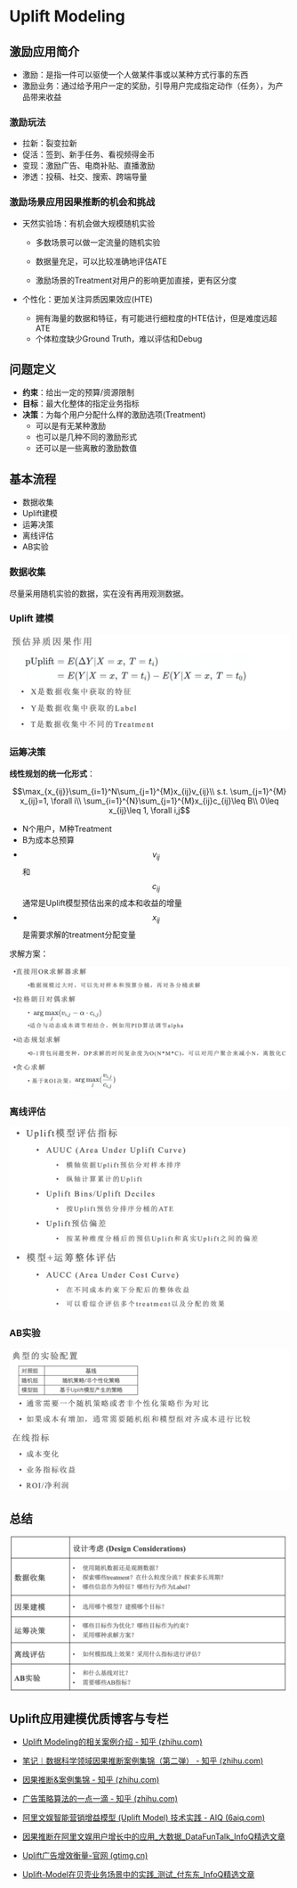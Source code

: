# Uplift Modeling

## 激励应用简介

- 激励：是指一件可以驱使一个人做某件事或以某种方式行事的东西
- 激励业务：通过给予用户一定的奖励，引导用户完成指定动作（任务），为产品带来收益

### 激励玩法

- 拉新：裂变拉新
- 促活：签到、新手任务、看视频得金币
- 变现：激励广告、电商补贴、直播激励
- 渗透：投稿、社交、搜索、跨端导量

### **激励场景应用因果推断的机会和挑战**

- 天然实验场：有机会做大规模随机实验

  - 多数场景可以做一定流量的随机实验
  - 数据量充足，可以比较准确地评估ATE

  - 激励场景的Treatment对用户的影响更加直接，更有区分度

- 个性化：更加关注异质因果效应(HTE)
  - 拥有海量的数据和特征，有可能进行细粒度的HTE估计，但是难度远超ATE
  - 个体粒度缺少Ground Truth，难以评估和Debug



## 问题定义

- **约束**：给出一定的预算/资源限制
- **目标**：最大化整体的指定业务指标
- **决策**：为每个用户分配什么样的激励选项(Treatment)
  - 可以是有无某种激励
  - 也可以是几种不同的激励形式
  - 还可以是一些离散的激励数值



## 基本流程

- 数据收集
- Uplift建模
- 运筹决策
- 离线评估
- AB实验



### 数据收集

尽量采用随机实验的数据，实在没有再用观测数据。

### Uplift 建模

<img src="./img/Basic/042.png" style="zoom:60%;" />

### 运筹决策

**线性规划的统一化形式**：

$$\max_{x_{ij}}\sum_{i=1}^N\sum_{j=1}^{M}x_{ij}v_{ij}\\ s.t. \sum_{j=1}^{M} x_{ij}=1, \forall i\\ \sum_{i=1}^{N}\sum_{j=1}^{M}x_{ij}c_{ij}\leq B\\ 0\leq x_{ij}\leq 1, \forall i,j$$

- N个用户，M种Treatment
- B为成本总预算
- $$v_{ij}$$ 和 $$c_{ij}$$通常是Uplift模型预估出来的成本和收益的增量
- $$x_{ij}$$ 是需要求解的treatment分配变量

求解方案：

<img src="./img/Basic/043.png" style="zoom:60%;" />



### 离线评估

<img src="./img/Basic/044.png" style="zoom:70%;" />



### AB实验

<img src="./img/Basic/045.png" style="zoom:50%;" />

## 总结

<img src="./img/Basic/046.png" style="zoom:70%;" />



## Uplift应用建模优质博客与专栏

- [Uplift Modeling的相关案例介绍 - 知乎 (zhihu.com)](https://zhuanlan.zhihu.com/p/442881104)
- [笔记︱数据科学领域因果推断案例集锦（第二弹） - 知乎 (zhihu.com)](https://zhuanlan.zhihu.com/p/522888665)

- [因果推断&案例集锦 - 知乎 (zhihu.com)](https://www.zhihu.com/column/c_1420441265503055872)
- [广告策略算法的一点一滴 - 知乎 (zhihu.com)](https://www.zhihu.com/column/c_1330965385378873344)
- [阿里文娱智能营销增益模型 (Uplift Model) 技术实践 - AIQ (6aiq.com)](https://www.6aiq.com/article/1585121131929)
- [因果推断在阿里文娱用户增长中的应用_大数据_DataFunTalk_InfoQ精选文章](https://www.infoq.cn/article/TdLIhY4MPB5om9379eMc)
- [Uplift广告增效衡量-官网 (gtimg.cn)](https://qzonestyle.gtimg.cn/open_proj/gdt_gw/cms/uploads/Uplift20190524.pdf)
- [Uplift-Model在贝壳业务场景中的实践_测试_付东东_InfoQ精选文章](https://www.infoq.cn/article/fawupa6cs3ys8iuaiqsl)
